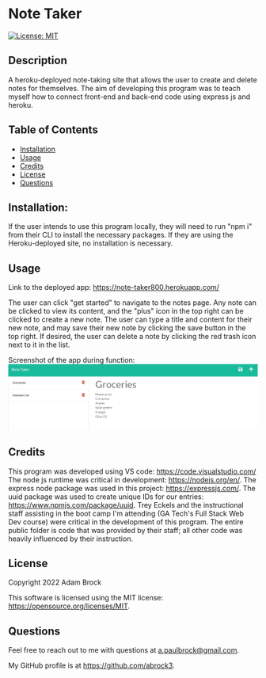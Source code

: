 # Note Taker
[![License: MIT](https://img.shields.io/badge/License-MIT-yellow.svg)](https://opensource.org/licenses/MIT)

## Description

A heroku-deployed note-taking site that allows the user to create and delete notes for themselves. The aim of developing this program was to teach myself how to connect front-end and back-end code using express js and heroku.

## Table of Contents

- [Installation](#installation)
- [Usage](#usage)
- [Credits](#credits)
- [License](#license)
- [Questions](#questions)

    
## Installation:

If the user intends to use this program locally, they will need to run "npm i" from their CLI to install the necessary packages. If they are using the Heroku-deployed site, no installation is necessary.

## Usage

Link to the deployed app: https://note-taker800.herokuapp.com/

The user can click "get started" to navigate to the notes page. Any note can be clicked to view its content, and the "plus" icon in the top right can be clicked to create a new note. The user can type a title and content for their new note, and may save their new note by clicking the save button in the top right. If desired, the user can delete a note by clicking the red trash icon next to it in the list.

Screenshot of the app during function:
![Screenshot](images\Screenshot1.jpg?raw=true "Screenshot")

## Credits

This program was developed using VS code: https://code.visualstudio.com/
The node js runtime was critical in development: https://nodejs.org/en/. 
The express node package was used in this project: https://expressjs.com/. 
The uuid package was used to create unique IDs for our entries: https://www.npmjs.com/package/uuid.
Trey Eckels and the instructional staff assisting in the boot camp I'm attending (GA Tech's Full Stack Web Dev course) were critical in the development of this program. The entire public folder is code that was provided by their staff; all other code was heavily influenced by their instruction.

## License

Copyright 2022 Adam Brock
      
This software is licensed using the MIT license: https://opensource.org/licenses/MIT.

## Questions

Feel free to reach out to me with questions at a.paulbrock@gmail.com.

My GitHub profile is at https://github.com/abrock3.